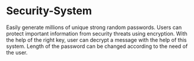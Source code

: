 # Security-System
Easily generate millions of unique strong random passwords.  Users can protect important information from security threats using encryption.  With the help of the right key, user can decrypt a message with the help of this system.  Length of the password can be changed according to the need of the user.
